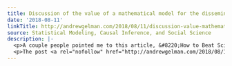 ```yaml
---
title: Discussion of the value of a mathematical model for the dissemination of propaganda
date: '2018-08-11'
linkTitle: http://andrewgelman.com/2018/08/11/discussion-value-mathematical-model-dissemination-propaganda/
source: Statistical Modeling, Causal Inference, and Social Science
description: |-
  <p>A couple people pointed me to this article, &#8220;How to Beat Science and Influence People: Policy Makers and Propaganda in Epistemic Networks,&#8221; by James Weatherall, Cailin O’Connor, and Justin Bruner, also featured in this news article. Their paper begins: In their recent book Merchants of Doubt [New York:Bloomsbury 2010], Naomi Oreskes and Erik Conway describe [&#8230;]</p>
  <p>The post <a rel="nofollow" href="http://andrewgelman.com/2018/08/11/discussion-value-mathematical-model-diss
---
```

